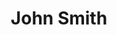 ---
title: "John Smith"
testimonial_designation: "Market Specialist"
testimonial_content: "In eget leo ante. Sed nibh leo, laoreet accumsan euismod quis, scelerisque a nunc. Mauris accumsan, arcu id ornare malesuada, est nulla luctus nisi"
type: "testimonial"


---